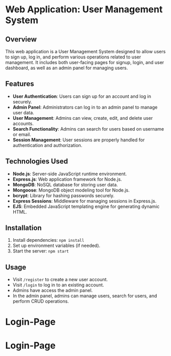 # Web Application: User Management System

## Overview

This web application is a User Management System designed to allow users to sign up, log in, and perform various operations related to user management. It includes both user-facing pages for signup, login, and user dashboard, as well as an admin panel for managing users.

## Features

- **User Authentication**: Users can sign up for an account and log in securely.
- **Admin Panel**: Administrators can log in to an admin panel to manage user data.
- **User Management**: Admins can view, create, edit, and delete user accounts.
- **Search Functionality**: Admins can search for users based on username or email.
- **Session Management**: User sessions are properly handled for authentication and authorization.

## Technologies Used

- **Node.js**: Server-side JavaScript runtime environment.
- **Express.js**: Web application framework for Node.js.
- **MongoDB**: NoSQL database for storing user data.
- **Mongoose**: MongoDB object modeling tool for Node.js.
- **bcrypt**: Library for hashing passwords securely.
- **Express Sessions**: Middleware for managing sessions in Express.js.
- **EJS**: Embedded JavaScript templating engine for generating dynamic HTML.

## Installation


1. Install dependencies: `npm install`
2. Set up environment variables (if needed).
3. Start the server: `npm start`

## Usage

- Visit `/register` to create a new user account.
- Visit `/login` to log in to an existing account.
- Admins have access the admin panel.
- In the admin panel, admins can manage users, search for users, and perform CRUD operations.
# Login-Page
# Login-Page

